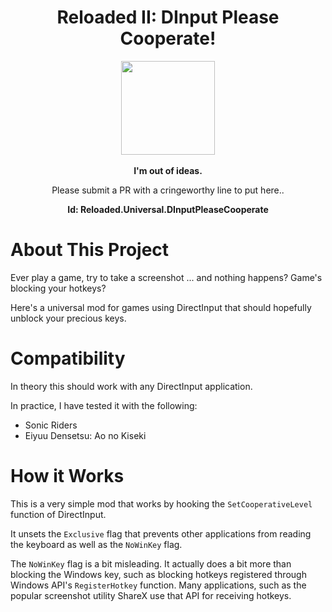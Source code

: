 <div align="center">
	<h1>Reloaded II: DInput Please Cooperate!</h1>
	<img src="https://i.imgur.com/BjPn7rU.png" width="150" align="center" />
	<br/> <br/>
	<strong>I'm out of ideas.</strong>
	<p>Please submit a PR with a cringeworthy line to put here..</p>
    <b>Id: Reloaded.Universal.DInputPleaseCooperate</b>
</div>



# About This Project

Ever play a game, try to take a screenshot ... and nothing happens? Game's blocking your hotkeys?

Here's a universal mod for games using DirectInput that should hopefully unblock your precious keys.



# Compatibility

In theory this should work with any DirectInput application.

In practice, I have tested it with the following:

- Sonic Riders
- Eiyuu Densetsu: Ao no Kiseki


# How it Works

This is a very simple mod that works by hooking the `SetCooperativeLevel` function of DirectInput. 

It unsets the `Exclusive` flag that prevents other applications from reading the keyboard as well as the `NoWinKey` flag.

The `NoWinKey` flag is a bit misleading. It actually does a bit more than blocking the Windows key, such as blocking hotkeys registered through Windows API's `RegisterHotkey` function. Many applications, such as the popular screenshot utility ShareX use that API for receiving hotkeys.